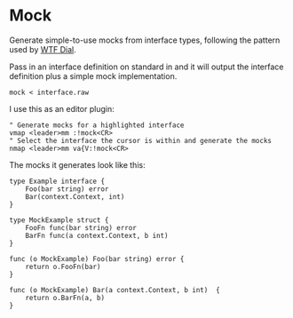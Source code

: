 # Mock

Generate simple-to-use mocks from interface types, following the pattern used
by [WTF Dial](https://github.com/benbjohnson/wtf).

Pass in an interface definition on standard in and it will output the interface
definition plus a simple mock implementation.

```
mock < interface.raw
```

I use this as an editor plugin:

```
" Generate mocks for a highlighted interface
vmap <leader>mm :!mock<CR>
" Select the interface the cursor is within and generate the mocks
nmap <leader>mm va{V:!mock<CR>
```

The mocks it generates look like this:

```
type Example interface {
    Foo(bar string) error
    Bar(context.Context, int)
}

type MockExample struct {
	FooFn func(bar string) error
	BarFn func(a context.Context, b int) 
}

func (o MockExample) Foo(bar string) error {
	return o.FooFn(bar)
}

func (o MockExample) Bar(a context.Context, b int)  {
	return o.BarFn(a, b)
}
```
